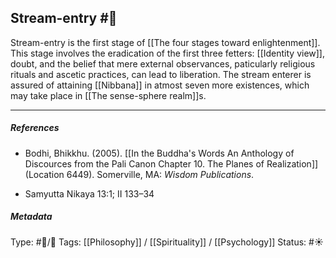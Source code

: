 ## Stream-entry #🧠 

Stream-entry is the first stage of [[The four stages toward enlightenment]].  This stage involves the eradication of the first three fetters: [[Identity view]], doubt, and the  belief that mere external observances, paticularly religious rituals and ascetic practices, can lead to liberation. The stream enterer is assured of attaining [[Nibbana]] in atmost seven more existences, which may take place in [[The sense-sphere realm]]s.

___

##### References

- Bodhi, Bhikkhu. (2005). [[In the Buddha's Words An Anthology of Discources from the Pali Canon Chapter 10. The Planes of Realization]]  (Location 6449). Somerville, MA: _Wisdom Publications_.

- Samyutta Nikaya 13:1; II 133–34

##### Metadata

Type: #🔵/🔵 
Tags: [[Philosophy]] / [[Spirituality]] / [[Psychology]] 
Status: #☀️ 